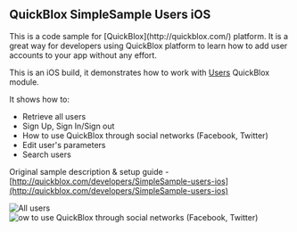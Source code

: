 <h2> QuickBlox SimpleSample Users iOS</h2>
This is a code sample for [QuickBlox](http://quickblox.com/) platform. It is a great way for developers using QuickBlox platform to learn how to add user accounts to your app without any effort.

This is an iOS build, it demonstrates how to work with [Users](http://quickblox.com/developers/Users) QuickBlox module.

It shows how to:
<ul>
<li> Retrieve all users</li>
<li> Sign Up, Sign In/Sign out</li>
<li> How to use QuickBlox through social networks (Facebook, Twitter)</li>
<li> Edit user's parameters</li>
<li> Search users</li>
</ul>

Original sample description & setup guide - [http://quickblox.com/developers/SimpleSample-users-ios](http://quickblox.com/developers/SimpleSample-users-ios)

![All users](http://files.quickblox.com/SimpleSample-users-ios_new1.png) &nbsp;&nbsp;&nbsp;&nbsp; ![ow to use QuickBlox through social networks (Facebook, Twitter)](http://files.quickblox.com/SimpleSample-users-ios_new2.png.png)